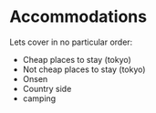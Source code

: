 # Accommodations

Lets cover in no particular order:
- Cheap places to stay (tokyo)
- Not cheap places to stay (tokyo)
- Onsen
- Country side
- camping